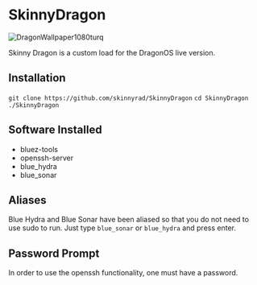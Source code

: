 # SkinnyDragon
![DragonWallpaper1080turq](https://user-images.githubusercontent.com/20311289/222309740-bc611523-16c6-4f3e-9b08-7aabdec38366.png)

Skinny Dragon is a custom load for the DragonOS live version. 

## Installation
`git clone https://github.com/skinnyrad/SkinnyDragon`
`cd SkinnyDragon`
`./SkinnyDragon`

## Software Installed
- bluez-tools 
- openssh-server
- blue_hydra
- blue_sonar

## Aliases
Blue Hydra and Blue Sonar have been aliased so that you do not need to use sudo to run. Just type `blue_sonar` or `blue_hydra` and press enter.

## Password Prompt
In order to use the openssh functionality, one must have a password. 
